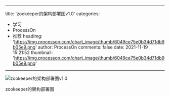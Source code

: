 
---
title: 'zookeeper的架构部署图v1.0'
categories: 
 - 学习
 - ProcessOn
 - 推荐
headimg: 'https://img.processon.com/chart_image/thumb/6049ce75e0b34d71db9b05e9.png'
author: ProcessOn
comments: false
date: 2021-11-19 15:21:52
thumbnail: 'https://img.processon.com/chart_image/thumb/6049ce75e0b34d71db9b05e9.png'
---

<div>   
<img class="thumb" alt="zookeeper的架构部署图v1.0" src="https://img.processon.com/chart_image/thumb/6049ce75e0b34d71db9b05e9.png" referrerpolicy="no-referrer">
<p>zookeeper的架构部署图</p>  
</div>
            